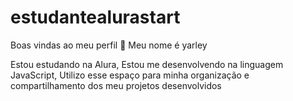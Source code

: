 # estudantealurastart

Boas vindas ao meu perfil 🐰
Meu nome é yarley

Estou estudando na Alura, 
Estou me desenvolvendo na linguagem JavaScript, 
Utilizo esse espaço para minha organização e compartilhamento dos meu projetos desenvolvidos

